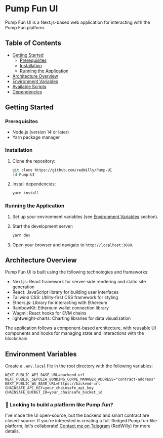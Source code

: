 # Pump Fun UI

Pump Fun UI is a Next.js-based web application for interacting with the Pump Fun platform.

## Table of Contents

- [Getting Started](#getting-started)
  - [Prerequisites](#prerequisites)
  - [Installation](#installation)
  - [Running the Application](#running-the-application)
- [Architecture Overview](#architecture-overview)
- [Environment Variables](#environment-variables)
- [Available Scripts](#available-scripts)
- [Dependencies](#dependencies)


## Getting Started

### Prerequisites

- Node.js (version 14 or later)
- Yarn package manager

### Installation

1. Clone the repository:
   ```bash
   git clone https://github.com/redWilly/Pump-UI
   cd Pump-UI
   ```

2. Install dependencies:
   ```bash
   yarn install
   ```

### Running the Application

1. Set up your environment variables (see [Environment Variables](#environment-variables) section).

2. Start the development server:
   ```bash
   yarn dev
   ```

3. Open your browser and navigate to `http://localhost:3000`.

## Architecture Overview

Pump Fun UI is built using the following technologies and frameworks:

- Next.js: React framework for server-side rendering and static site generation
- React: JavaScript library for building user interfaces
- Tailwind CSS: Utility-first CSS framework for styling
- Ethers.js: Library for interacting with Ethereum
- RainbowKit: Ethereum wallet connection library
- Wagmi: React hooks for EVM chains
- lightweight-charts: Charting libraries for data visualization

The application follows a component-based architecture, with reusable UI components and hooks for managing state and interactions with the blockchain.

## Environment Variables

Create a `.env.local` file in the root directory with the following variables:

```
NEXT_PUBLIC_API_BASE_URL=backend-url
NEXT_PUBLIC_SEPOLIA_BONDING_CURVE_MANAGER_ADDRESS="contract-address"
NEXT_PUBLIC_WS_BASE_URL=https://backend-url
CHAINSAFE_API_KEY=your_chainsafe_api_key
CHAINSAFE_BUCKET_ID=your_chainsafe_bucket_id
```

### 🚀 Looking to build a platform like Pump.fun?

I've made the UI open-source, but the backend and smart contract are closed-source. If you're interested in creating a full-fledged Pump.fun-like platform, let's collaborate! [Contact me on Telegram](https://t.me/rink3y) (RedWilly) for more details.